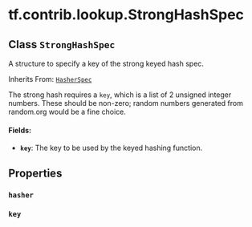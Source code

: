 <div itemscope itemtype="http://developers.google.com/ReferenceObject">
<meta itemprop="name" content="tf.contrib.lookup.StrongHashSpec" />
<meta itemprop="path" content="Stable" />
<meta itemprop="property" content="hasher"/>
<meta itemprop="property" content="key"/>
</div>

# tf.contrib.lookup.StrongHashSpec

## Class `StrongHashSpec`

A structure to specify a key of the strong keyed hash spec.

Inherits From: [`HasherSpec`](../../../tf/contrib/lookup/HasherSpec.md)

<!-- Placeholder for "Used in" -->

The strong hash requires a `key`, which is a list of 2 unsigned integer
numbers. These should be non-zero; random numbers generated from random.org
would be a fine choice.

#### Fields:


* <b>`key`</b>: The key to be used by the keyed hashing function.

## Properties

<h3 id="hasher"><code>hasher</code></h3>




<h3 id="key"><code>key</code></h3>






